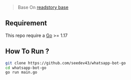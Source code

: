 > Base On [readstory base](https://github.com/amiruldev20/readstory)

## Requirement

This repo require a [Go](https://go.dev/) >= 1.17

## How To Run ?

```bash
git clone https://github.com/seedev43/whatsapp-bot-go
cd whatsapp-bot-go
go run main.go
```
